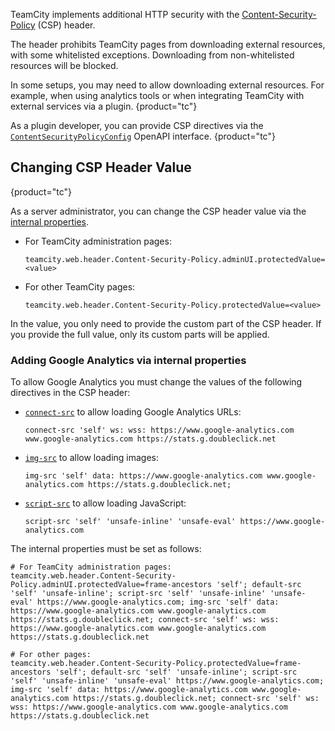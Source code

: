 [//]: # (title: Content Security Policy in TeamCity)
[//]: # (auxiliary-id: Content Security Policy in TeamCity)

TeamCity implements additional HTTP security with the [Content-Security-Policy](https://content-security-policy.com/) (CSP) header. 

The header prohibits TeamCity pages from downloading external resources, with some whitelisted exceptions. Downloading from non-whitelisted resources will be blocked.

In some setups, you may need to allow downloading external resources. For example, when using analytics tools or when integrating TeamCity with external services via a plugin.
{product="tc"}

As a plugin developer, you can provide CSP directives via the [`ContentSecurityPolicyConfig`](http://javadoc.jetbrains.net/teamcity/openapi/current/jetbrains/buildServer/web/ContentSecurityPolicyConfig.html) OpenAPI interface.
{product="tc"}

## Changing CSP Header Value
{product="tc"}

As a server administrator, you can change the CSP header value via the [internal properties](configuring-teamcity-server-startup-properties.md#TeamCity+internal+properties).

* For TeamCity administration pages:   
    ```Plain Text
    teamcity.web.header.Content-Security-Policy.adminUI.protectedValue=<value>
 
    ```
* For other TeamCity pages:   
    ```Plain Text
    teamcity.web.header.Content-Security-Policy.protectedValue=<value>
 
    ```

In the value, you only need to provide the custom part of the CSP header. If you provide the full value, only its custom parts will be applied.

### Adding Google Analytics via internal properties

To allow Google Analytics you must change the values of the following directives in the CSP header:

* [`connect-src`](https://developer.mozilla.org/en-US/docs/Web/HTTP/Headers/Content-Security-Policy/connect-src) to allow loading Google Analytics URLs:

     ```Resource
     connect-src 'self' ws: wss: https://www.google-analytics.com www.google-analytics.com https://stats.g.doubleclick.net
  
     ```
 
* [`img-src`](https://developer.mozilla.org/en-US/docs/Web/HTTP/Headers/Content-Security-Policy/img-src) to allow loading images:   
     ```Resource
     img-src 'self' data: https://www.google-analytics.com www.google-analytics.com https://stats.g.doubleclick.net;
  
     ```
 
* [`script-src`](https://developer.mozilla.org/en-US/docs/Web/HTTP/Headers/Content-Security-Policy/script-src) to allow loading JavaScript:   

     ```Resource
     script-src 'self' 'unsafe-inline' 'unsafe-eval' https://www.google-analytics.com
  
     ```

The internal properties must be set as follows:

```Resource
# For TeamCity administration pages:
teamcity.web.header.Content-Security-Policy.adminUI.protectedValue=frame-ancestors 'self'; default-src 'self' 'unsafe-inline'; script-src 'self' 'unsafe-inline' 'unsafe-eval' https://www.google-analytics.com; img-src 'self' data: https://www.google-analytics.com www.google-analytics.com https://stats.g.doubleclick.net; connect-src 'self' ws: wss: https://www.google-analytics.com www.google-analytics.com https://stats.g.doubleclick.net

# For other pages:
teamcity.web.header.Content-Security-Policy.protectedValue=frame-ancestors 'self'; default-src 'self' 'unsafe-inline'; script-src 'self' 'unsafe-inline' 'unsafe-eval' https://www.google-analytics.com; img-src 'self' data: https://www.google-analytics.com www.google-analytics.com https://stats.g.doubleclick.net; connect-src 'self' ws: wss: https://www.google-analytics.com www.google-analytics.com https://stats.g.doubleclick.net

```
